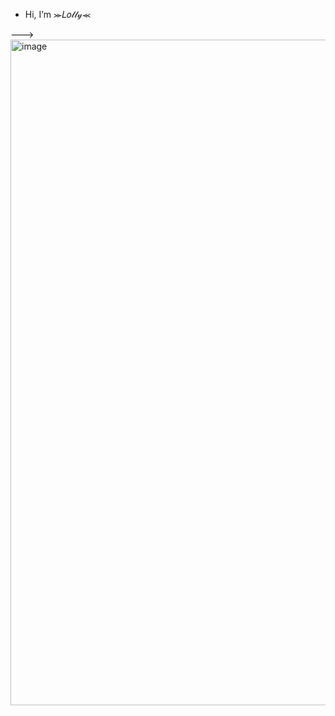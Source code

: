 - Hi, I’m ⪼𝐿𝑜𝓁𝓁𝓎⪻


--->
<img width="1200" height="1065" alt="image" src="https://github.com/user-attachments/assets/1653841f-7d24-44ab-9e8f-5f0e67783f80" />
